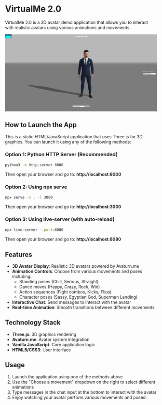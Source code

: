 # VirtualMe 2.0

VirtualMe 2.0 is a 3D avatar demo application that allows you to interact with realistic avatars using various animations and movements.

![Demo](demo.png)

## How to Launch the App

This is a static HTML/JavaScript application that uses Three.js for 3D graphics. You can launch it using any of the following methods:

### Option 1: Python HTTP Server (Recommended)
```bash
python3 -m http.server 8000
```
Then open your browser and go to: **http://localhost:8000**

### Option 2: Using npx serve
```bash
npx serve -s . -l 3000
```
Then open your browser and go to: **http://localhost:3000**

### Option 3: Using live-server (with auto-reload)
```bash
npx live-server --port=8080
```
Then open your browser and go to: **http://localhost:8080**

## Features

- **3D Avatar Display**: Realistic 3D avatars powered by Avaturn.me
- **Animation Controls**: Choose from various movements and poses including:
  - Standing poses (Chill, Serious, Straight)
  - Dance moves (Happy, Crazy, Rock, Win)
  - Action sequences (Fight combos, Kicks, Flips)
  - Character poses (Sassy, Egyptian God, Superman Landing)
- **Interactive Chat**: Send messages to interact with the avatar
- **Real-time Animation**: Smooth transitions between different movements

## Technology Stack

- **Three.js**: 3D graphics rendering
- **Avaturn.me**: Avatar system integration
- **Vanilla JavaScript**: Core application logic
- **HTML5/CSS3**: User interface

## Usage

1. Launch the application using one of the methods above
2. Use the "Choose a movement" dropdown on the right to select different animations
3. Type messages in the chat input at the bottom to interact with the avatar
4. Enjoy watching your avatar perform various movements and poses!
